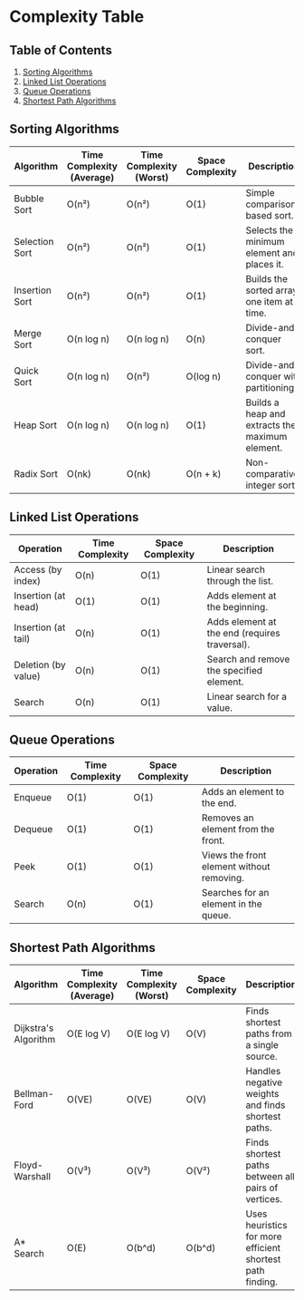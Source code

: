 
# Complexity Table

## Table of Contents
1. [Sorting Algorithms](#sorting-algorithms)
2. [Linked List Operations](#linked-list-operations)
3. [Queue Operations](#queue-operations)
4. [Shortest Path Algorithms](#shortest-path-algorithms)

## Sorting Algorithms

| Algorithm          | Time Complexity (Average) | Time Complexity (Worst) | Space Complexity | Description                                      |
|--------------------|---------------------------|-------------------------|------------------|--------------------------------------------------|
| Bubble Sort        | O(n²)                     | O(n²)                   | O(1)             | Simple comparison-based sort.                   |
| Selection Sort     | O(n²)                     | O(n²)                   | O(1)             | Selects the minimum element and places it.      |
| Insertion Sort     | O(n²)                     | O(n²)                   | O(1)             | Builds the sorted array one item at a time.     |
| Merge Sort         | O(n log n)                | O(n log n)              | O(n)             | Divide-and-conquer sort.                        |
| Quick Sort         | O(n log n)                | O(n²)                   | O(log n)         | Divide-and-conquer with partitioning.           |
| Heap Sort          | O(n log n)                | O(n log n)              | O(1)             | Builds a heap and extracts the maximum element. |
| Radix Sort         | O(nk)                     | O(nk)                   | O(n + k)         | Non-comparative integer sort.                   |

## Linked List Operations

| Operation           | Time Complexity | Space Complexity | Description                               |
|---------------------|-----------------|------------------|-------------------------------------------|
| Access (by index)   | O(n)            | O(1)             | Linear search through the list.           |
| Insertion (at head) | O(1)            | O(1)             | Adds element at the beginning.            |
| Insertion (at tail) | O(n)            | O(1)             | Adds element at the end (requires traversal). |
| Deletion (by value) | O(n)            | O(1)             | Search and remove the specified element.  |
| Search              | O(n)            | O(1)             | Linear search for a value.                |

## Queue Operations

| Operation           | Time Complexity | Space Complexity | Description                             |
|---------------------|-----------------|------------------|-----------------------------------------|
| Enqueue             | O(1)            | O(1)             | Adds an element to the end.             |
| Dequeue             | O(1)            | O(1)             | Removes an element from the front.      |
| Peek                | O(1)            | O(1)             | Views the front element without removing.|
| Search              | O(n)            | O(1)             | Searches for an element in the queue.   |

## Shortest Path Algorithms

| Algorithm           | Time Complexity (Average) | Time Complexity (Worst) | Space Complexity | Description                                     |
|---------------------|---------------------------|-------------------------|------------------|-------------------------------------------------|
| Dijkstra's Algorithm | O(E log V)                | O(E log V)              | O(V)             | Finds shortest paths from a single source.     |
| Bellman-Ford        | O(VE)                     | O(VE)                   | O(V)             | Handles negative weights and finds shortest paths. |
| Floyd-Warshall      | O(V³)                     | O(V³)                   | O(V²)            | Finds shortest paths between all pairs of vertices. |
| A* Search           | O(E)                      | O(b^d)                  | O(b^d)           | Uses heuristics for more efficient shortest path finding. |

